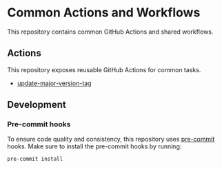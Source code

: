 # Common Actions and Workflows

This repository contains common GitHub Actions and shared workflows.

## Actions

This repository exposes reusable GitHub Actions for common tasks.

<!-- BEGIN AUTO-ACTIONS -->

- [update-major-version-tag](.github/actions/update-major-version-tag/README.md)

<!-- END AUTO-ACTIONS -->

## Development

### Pre-commit hooks

To ensure code quality and consistency, this repository uses [pre-commit](https://pre-commit.com/) hooks. Make sure to
install the pre-commit hooks by running:

```bash
pre-commit install
```

